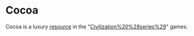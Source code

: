 # Cocoa

Cocoa is a luxury [resource](resource) in the "[Civilization%20%28series%29](Civilization)" games.